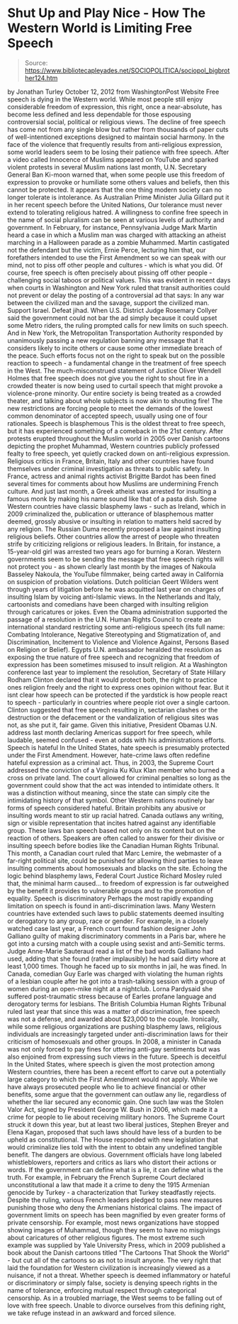 # Shut Up and Play Nice - How The Western World is Limiting Free Speech

> Source: https://www.bibliotecapleyades.net/SOCIOPOLITICA/sociopol_bigbrother124.htm

by
Jonathan Turley
October 12,
2012
from
WashingtonPost Website
Free speech is dying in the Western world.
While most people still enjoy considerable
freedom of expression, this right, once a near-absolute, has become less
defined and less dependable for those espousing controversial social,
political or religious views.
The decline of free speech has come not from any
single blow but rather from thousands of paper cuts of well-intentioned
exceptions designed to maintain social harmony.
In the face of the violence that frequently
results from anti-religious expression, some world leaders seem to be losing
their patience with free speech.
After a video called Innocence of Muslims
appeared on YouTube and sparked
violent protests in several Muslim nations last month, U.N. Secretary
General Ban Ki-moon warned that,
when some people use this freedom of
expression to provoke or humiliate some others values and beliefs, then
this cannot be protected.
It appears that the one thing modern society can
no longer tolerate is intolerance.
As Australian Prime Minister Julia Gillard
put it in her recent speech before the United Nations,
Our tolerance must never extend to
tolerating religious hatred.
A willingness to confine free speech in the name
of social pluralism can be seen at various levels of authority and
government.
In February, for instance, Pennsylvania Judge
Mark Martin heard a case in which a Muslim man was charged with attacking an
atheist marching in a Halloween parade as a zombie Muhammed.
Martin castigated not the defendant but the
victim, Ernie Perce, lecturing him that,
our forefathers intended to use the First
Amendment so we can speak with our mind, not to piss off other people
and cultures - which is what you did.
Of course, free speech is often precisely about
pissing off other people - challenging social taboos or political values.
This was evident in recent days when courts in
Washington and New York ruled that transit authorities could not prevent or
delay the posting of a controversial ad that says:
In any war between the civilized man and
the savage, support the civilized man. Support Israel. Defeat jihad.
When U.S. District Judge Rosemary Collyer
said the government
could not bar the ad simply because it could upset some Metro riders,
the ruling prompted calls for new limits on such speech.
And in New York, the Metropolitan Transportation
Authority responded by unanimously passing a new regulation banning any
message that it considers likely to incite others or cause some other
immediate breach of the peace.
Such efforts focus not on the right to speak but
on the possible reaction to speech - a fundamental change in the treatment
of free speech in the West. The much-misconstrued statement of Justice
Oliver Wendell Holmes that free speech does not give you the right to
shout fire in a crowded theater is now being used to curtail speech that
might provoke a violence-prone minority.
Our entire society is being treated as a crowded
theater, and talking about whole subjects is now akin to shouting fire!
The new restrictions are forcing people to meet
the demands of the lowest common denominator of accepted speech, usually
using one of four rationales.
Speech is blasphemous
This is the oldest threat to free speech, but it
has experienced something of a comeback in the 21st century.
After protests erupted throughout the Muslim
world in 2005 over
Danish cartoons depicting the prophet Muhammad, Western
countries publicly professed fealty to free speech, yet quietly cracked down
on anti-religious expression.
Religious critics in France, Britain, Italy
and other countries have found themselves under criminal investigation as
threats to public safety.
In France, actress and animal rights activist
Brigitte Bardot has been fined several times for comments about how Muslims
are undermining French culture. And just last month, a Greek atheist was
arrested for insulting a famous monk by making his name sound like that of a
pasta dish.
Some Western countries have classic blasphemy
laws - such as Ireland, which in 2009 criminalized the,
publication or utterance of blasphemous
matter deemed, grossly abusive or insulting in relation to matters
held sacred by any religion.
The Russian Duma recently proposed a law against
insulting religious beliefs.
Other countries allow the arrest of people who
threaten strife by criticizing religions or religious leaders. In Britain,
for instance, a 15-year-old girl was arrested two years ago
for burning a Koran.
Western governments seem to be sending the
message that free speech rights will not protect you - as shown clearly last
month by the images of Nakoula Basseley Nakoula,
the YouTube filmmaker, being carted away in California on suspicion of
probation violations.
Dutch politician Geert Wilders went
through years of litigation before he was acquitted last year on charges of
insulting Islam by voicing anti-Islamic views. In the Netherlands and Italy,
cartoonists and comedians have been charged with insulting religion through
caricatures or jokes.
Even the Obama administration
supported the passage of a resolution in the U.N. Human Rights Council
to create an international standard restricting some anti-religious speech
(its full name: Combating Intolerance, Negative Stereotyping and
Stigmatization of, and Discrimination, Incitement to Violence and Violence
Against, Persons Based on Religion or Belief).
Egypts U.N. ambassador heralded the resolution
as exposing the true nature of free speech and recognizing that freedom
of expression has been sometimes misused to insult religion.
At a Washington conference last year to
implement the resolution, Secretary of State Hillary Rodham Clinton
declared that it would protect both,
the right to practice ones religion freely
and the right to express ones opinion without fear.
But it isnt clear how speech can be protected
if the yardstick is how people react to speech - particularly in countries
where people riot over a single cartoon.
Clinton suggested that free speech resulting in,
sectarian clashes or the destruction or the defacement or the vandalization of religious sites was not, as she put it, fair game.
Given this initiative,
President Obamas U.N. address last month declaring Americas support
for free speech, while laudable, seemed confused - even at odds with his
administrations efforts.
Speech is hateful
In the United States, hate speech is presumably
protected under the First Amendment.
However, hate-crime laws often redefine hateful
expression as a criminal act. Thus, in 2003, the Supreme Court addressed the
conviction of a Virginia Ku Klux Klan member who burned a cross on private
land. The court allowed for criminal penalties so long as the government
could show that the act was intended to intimidate others.
It was a distinction without meaning, since the
state can simply cite the intimidating history of that symbol.
Other Western nations routinely bar forms of
speech considered hateful. Britain prohibits any abusive or insulting
words meant to stir up racial hatred. Canada outlaws any writing, sign
or visible representation that incites hatred against any identifiable
group.
These laws ban speech based not only on its
content but on the reaction of others. Speakers are often called to answer
for their divisive or insulting speech before bodies like the Canadian Human
Rights Tribunal.
This month, a Canadian court ruled that Marc Lemire, the webmaster of a far-right political site, could be punished for
allowing third parties to leave insulting comments about homosexuals and
blacks on the site.
Echoing the logic behind blasphemy laws, Federal
Court Justice Richard Mosley ruled that,
the minimal harm caused... to freedom of
expression is far outweighed by the benefit it provides to vulnerable
groups and to the promotion of equality.
Speech is discriminatory
Perhaps the most rapidly expanding limitation on
speech is found in anti-discrimination laws.
Many Western countries have extended such laws
to public statements deemed insulting or derogatory to any group, race or
gender.
For example, in a closely watched case last
year, a French court found fashion designer John Galliano guilty
of making discriminatory comments in a Paris bar, where he got into a
cursing match with a couple using sexist and anti-Semitic terms.
Judge Anne-Marie Sauteraud read a list of
the bad words Galliano had used, adding that she found (rather implausibly)
he had said dirty whore at least 1,000 times. Though he faced up to six
months in jail, he was fined.
In Canada, comedian Guy Earle was charged with
violating the human rights of a lesbian couple after he got into a
trash-talking session with a group of women during an open-mike night at a
nightclub.
Lorna Pardysaid she suffered post-traumatic
stress because of Earles profane language and derogatory terms for
lesbians. The British Columbia Human Rights Tribunal ruled last year that
since this was a matter of discrimination, free speech was not a defense,
and awarded about $23,000 to the couple.
Ironically, while some religious organizations
are pushing blasphemy laws, religious individuals are increasingly targeted
under anti-discrimination laws for their criticism of homosexuals and other
groups.
In 2008, a minister in Canada was not only
forced to pay fines for uttering anti-gay sentiments but was also enjoined
from expressing such views in the future.
Speech is deceitful
In the United States, where speech is given the
most protection among Western countries, there has been a recent effort to
carve out a potentially large category to which the First Amendment would
not apply.
While we have always prosecuted people who lie
to achieve financial or other benefits, some argue that the government can
outlaw any lie, regardless of whether the liar secured any economic gain.
One such law was the
Stolen Valor Act, signed by President
George W. Bush in 2006, which made
it a crime for people to lie about receiving military honors.
The Supreme Court struck it down this year, but at least two liberal
justices, Stephen Breyer and Elena Kagan, proposed that such
laws should have less of a burden to be upheld as constitutional. The House
responded with new legislation that would criminalize lies told with the
intent to obtain any undefined tangible benefit.
The dangers are obvious. Government officials
have long labeled whistleblowers, reporters and critics as liars who
distort their actions or words. If the government can define what is a lie,
it can define what is the truth.
For example, in February the French Supreme
Court declared unconstitutional a law that made it a crime to deny the 1915
Armenian genocide by Turkey - a characterization that Turkey steadfastly
rejects.
Despite the ruling, various French leaders
pledged to pass new measures punishing those who deny the Armenians
historical claims.
The impact of government limits on speech has
been magnified by even greater forms of private censorship. For example,
most news organizations have stopped showing images of Muhammad, though they
seem to have no misgivings about caricatures of other religious figures.
The most extreme such example was supplied by
Yale University Press, which in 2009 published a book about the Danish
cartoons titled "The
Cartoons That Shook the World" - but cut all of the cartoons so as not
to insult anyone.
The very right that laid the foundation for
Western civilization is increasingly viewed as a nuisance, if not a threat.
Whether speech is deemed inflammatory or hateful or discriminatory or simply
false, society is denying speech rights in the name of tolerance, enforcing
mutual respect through categorical censorship.
As in a troubled marriage, the West seems to be
falling out of love with free speech.
Unable to divorce ourselves from this defining
right, we take refuge instead in an awkward and forced silence.

